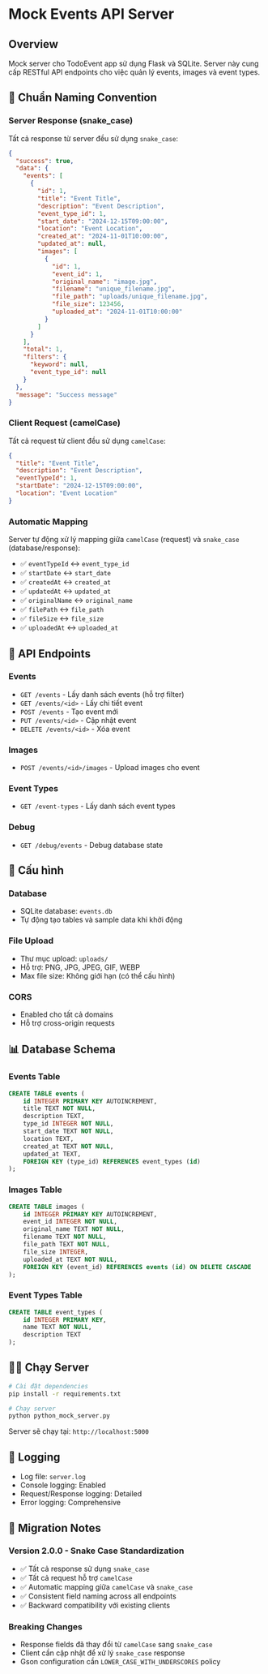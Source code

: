 # Mock Events API Server

## Overview
Mock server cho TodoEvent app sử dụng Flask và SQLite. Server này cung cấp RESTful API endpoints cho việc quản lý events, images và event types.

## 🎯 Chuẩn Naming Convention

### Server Response (snake_case)
Tất cả response từ server đều sử dụng `snake_case`:
```json
{
  "success": true,
  "data": {
    "events": [
      {
        "id": 1,
        "title": "Event Title",
        "description": "Event Description",
        "event_type_id": 1,
        "start_date": "2024-12-15T09:00:00",
        "location": "Event Location",
        "created_at": "2024-11-01T10:00:00",
        "updated_at": null,
        "images": [
          {
            "id": 1,
            "event_id": 1,
            "original_name": "image.jpg",
            "filename": "unique_filename.jpg",
            "file_path": "uploads/unique_filename.jpg",
            "file_size": 123456,
            "uploaded_at": "2024-11-01T10:00:00"
          }
        ]
      }
    ],
    "total": 1,
    "filters": {
      "keyword": null,
      "event_type_id": null
    }
  },
  "message": "Success message"
}
```

### Client Request (camelCase)
Tất cả request từ client đều sử dụng `camelCase`:
```json
{
  "title": "Event Title",
  "description": "Event Description", 
  "eventTypeId": 1,
  "startDate": "2024-12-15T09:00:00",
  "location": "Event Location"
}
```

### Automatic Mapping
Server tự động xử lý mapping giữa `camelCase` (request) và `snake_case` (database/response):
- ✅ `eventTypeId` ↔ `event_type_id`
- ✅ `startDate` ↔ `start_date`
- ✅ `createdAt` ↔ `created_at`
- ✅ `updatedAt` ↔ `updated_at`
- ✅ `originalName` ↔ `original_name`
- ✅ `filePath` ↔ `file_path`
- ✅ `fileSize` ↔ `file_size`
- ✅ `uploadedAt` ↔ `uploaded_at`

## 🚀 API Endpoints

### Events
- `GET /events` - Lấy danh sách events (hỗ trợ filter)
- `GET /events/<id>` - Lấy chi tiết event
- `POST /events` - Tạo event mới
- `PUT /events/<id>` - Cập nhật event
- `DELETE /events/<id>` - Xóa event

### Images
- `POST /events/<id>/images` - Upload images cho event

### Event Types
- `GET /event-types` - Lấy danh sách event types

### Debug
- `GET /debug/events` - Debug database state

## 🔧 Cấu hình

### Database
- SQLite database: `events.db`
- Tự động tạo tables và sample data khi khởi động

### File Upload
- Thư mục upload: `uploads/`
- Hỗ trợ: PNG, JPG, JPEG, GIF, WEBP
- Max file size: Không giới hạn (có thể cấu hình)

### CORS
- Enabled cho tất cả domains
- Hỗ trợ cross-origin requests

## 📊 Database Schema

### Events Table
```sql
CREATE TABLE events (
    id INTEGER PRIMARY KEY AUTOINCREMENT,
    title TEXT NOT NULL,
    description TEXT,
    type_id INTEGER NOT NULL,
    start_date TEXT NOT NULL,
    location TEXT,
    created_at TEXT NOT NULL,
    updated_at TEXT,
    FOREIGN KEY (type_id) REFERENCES event_types (id)
);
```

### Images Table
```sql
CREATE TABLE images (
    id INTEGER PRIMARY KEY AUTOINCREMENT,
    event_id INTEGER NOT NULL,
    original_name TEXT NOT NULL,
    filename TEXT NOT NULL,
    file_path TEXT NOT NULL,
    file_size INTEGER,
    uploaded_at TEXT NOT NULL,
    FOREIGN KEY (event_id) REFERENCES events (id) ON DELETE CASCADE
);
```

### Event Types Table
```sql
CREATE TABLE event_types (
    id INTEGER PRIMARY KEY,
    name TEXT NOT NULL,
    description TEXT
);
```

## 🏃‍♂️ Chạy Server

```bash
# Cài đặt dependencies
pip install -r requirements.txt

# Chạy server
python python_mock_server.py
```

Server sẽ chạy tại: `http://localhost:5000`

## 📝 Logging

- Log file: `server.log`
- Console logging: Enabled
- Request/Response logging: Detailed
- Error logging: Comprehensive

## 🔄 Migration Notes

### Version 2.0.0 - Snake Case Standardization
- ✅ Tất cả response sử dụng `snake_case`
- ✅ Tất cả request hỗ trợ `camelCase`
- ✅ Automatic mapping giữa `camelCase` và `snake_case`
- ✅ Consistent field naming across all endpoints
- ✅ Backward compatibility với existing clients

### Breaking Changes
- Response fields đã thay đổi từ `camelCase` sang `snake_case`
- Client cần cập nhật để xử lý `snake_case` response
- Gson configuration cần `LOWER_CASE_WITH_UNDERSCORES` policy 